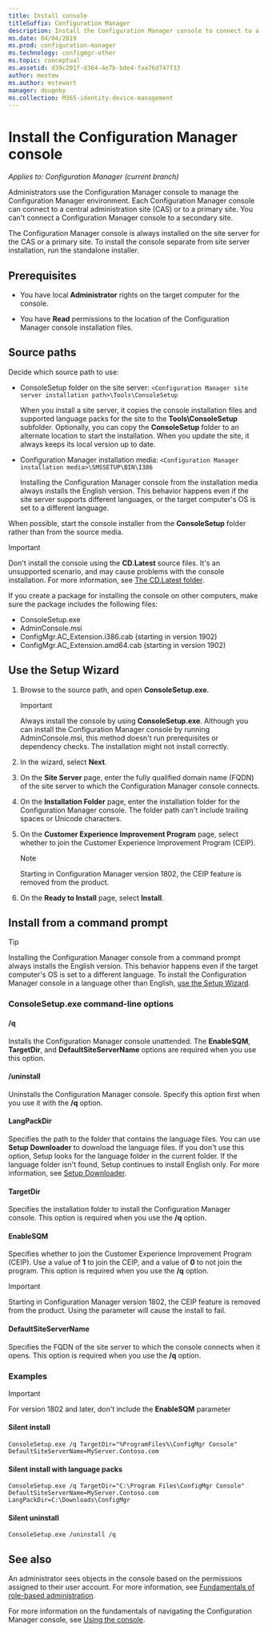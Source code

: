 ```yaml
---
title: Install console
titleSuffix: Configuration Manager
description: Install the Configuration Manager console to connect to a central administration site or primary site.
ms.date: 04/04/2019
ms.prod: configuration-manager
ms.technology: configmgr-other
ms.topic: conceptual
ms.assetid: d39c201f-d364-4e7b-bde4-faa76d747f33
author: mestew
ms.author: mstewart
manager: dougeby
ms.collection: M365-identity-device-management
---
```


# Install the Configuration Manager console

*Applies to: Configuration Manager (current branch)*

Administrators use the Configuration Manager console to manage the Configuration Manager environment. Each Configuration Manager console can connect to a central administration site (CAS) or to a primary site. You can't connect a Configuration Manager console to a secondary site.

The Configuration Manager console is always installed on the site server for the CAS or a primary site. To install the console separate from site server installation, run the standalone installer.  



## Prerequisites

- You have local **Administrator** rights on the target computer for the console.  

- You have **Read** permissions to the location of the Configuration Manager console installation files.  



## Source paths

Decide which source path to use:  

- ConsoleSetup folder on the site server: `<Configuration Manager site server installation path>\Tools\ConsoleSetup`  

    When you install a site server, it copies the console installation files and supported language packs for the site to the **Tools\ConsoleSetup** subfolder. Optionally, you can copy the **ConsoleSetup** folder to an alternate location to start the installation. When you update the site, it always keeps its local version up to date.  

- Configuration Manager installation media: `<Configuration Manager installation media>\SMSSETUP\BIN\I386`  

    Installing the Configuration Manager console from the installation media always installs the English version. This behavior happens even if the site server supports different languages, or the target computer's OS is set to a different language.  

When possible, start the console installer from the **ConsoleSetup** folder rather than from the source media.

> [!Important]  
> Don't install the console using the **CD.Latest** source files. It's an unsupported scenario, and may cause problems with the console installation. For more information, see [The CD.Latest folder](/sccm/core/servers/manage/the-cd.latest-folder#unsupported-scenarios).<!-- SCCMDocs issue 1359 -->  

If you create a package for installing the console on other computers, make sure the package includes the following files:<!--3612513-->

- ConsoleSetup.exe
- AdminConsole.msi
- ConfigMgr.AC_Extension.i386.cab (starting in version 1902)
- ConfigMgr.AC_Extension.amd64.cab (starting in version 1902)



## Use the Setup Wizard  

1. Browse to the source path, and open **ConsoleSetup.exe**.  

    > [!IMPORTANT]  
    > Always install the console by using **ConsoleSetup.exe**. Although you can install the Configuration Manager console by running AdminConsole.msi, this method doesn't run prerequisites or dependency checks. The installation might not install correctly.  

2. In the wizard, select **Next**.  

3. On the **Site Server** page, enter the fully qualified domain name (FQDN) of the site server to which the Configuration Manager console connects.  

4. On the **Installation Folder** page, enter the installation folder for the Configuration Manager console. The folder path can't include trailing spaces or Unicode characters.  

5. On the **Customer Experience Improvement Program** page, select whether to join the Customer Experience Improvement Program (CEIP).  

    > [!Note]  
    > Starting in Configuration Manager version 1802, the CEIP feature is removed from the product.

6. On the **Ready to Install** page, select **Install**.  



## Install from a command prompt  

> [!TIP]  
> Installing the Configuration Manager console from a command prompt always installs the English version. This behavior happens even if the target computer's OS is set to a different language. To install the Configuration Manager console in a language other than English, [use the Setup Wizard](#use-the-setup-wizard).  


### ConsoleSetup.exe command-line options

#### /q

Installs the Configuration Manager console unattended. The **EnableSQM**, **TargetDir**, and **DefaultSiteServerName** options are required when you use this option.

#### /uninstall

Uninstalls the Configuration Manager console. Specify this option first when you use it with the **/q** option.

#### LangPackDir

Specifies the path to the folder that contains the language files. You can use **Setup Downloader** to download the language files. If you don't use this option, Setup looks for the language folder in the current folder. If the language folder isn't found, Setup continues to install English only. For more information, see [Setup Downloader](setup-downloader.md).

#### TargetDir

Specifies the installation folder to install the Configuration Manager console. This option is required when you use the **/q** option.

#### EnableSQM

Specifies whether to join the Customer Experience Improvement Program (CEIP). Use a value of **1** to join the CEIP, and a value of **0** to not join the program. This option is required when you use the **/q** option.

> [!Important]  
> Starting in Configuration Manager version 1802, the CEIP feature is removed from the product. Using the parameter will cause the install to fail.

#### DefaultSiteServerName

Specifies the FQDN of the site server to which the console connects when it opens. This option is required when you use the **/q** option.


### Examples

> [!Important]  
> For version 1802 and later, don't include the **EnableSQM** parameter

#### Silent install

`ConsoleSetup.exe /q TargetDir="%ProgramFiles%\ConfigMgr Console" DefaultSiteServerName=MyServer.Contoso.com`

#### Silent install with language packs

`ConsoleSetup.exe /q TargetDir="C:\Program Files\ConfigMgr Console" DefaultSiteServerName=MyServer.Contoso.com LangPackDir=C:\Downloads\ConfigMgr`  

#### Silent uninstall

`ConsoleSetup.exe /uninstall /q`  



## See also

An administrator sees objects in the console based on the permissions assigned to their user account. For more information, see [Fundamentals of role-based administration](/sccm/core/understand/fundamentals-of-role-based-administration).

For more information on the fundamentals of navigating the Configuration Manager console, see [Using the console](/sccm/core/servers/manage/admin-console).
